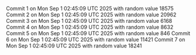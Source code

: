 Commit 1 on Mon Sep  1 02:45:09 UTC 2025 with random value 18575
Commit 2 on Mon Sep  1 02:45:09 UTC 2025 with random value 20962
Commit 3 on Mon Sep  1 02:45:09 UTC 2025 with random value 6168
Commit 4 on Mon Sep  1 02:45:09 UTC 2025 with random value 8632
Commit 5 on Mon Sep  1 02:45:09 UTC 2025 with random value 846
Commit 6 on Mon Sep  1 02:45:09 UTC 2025 with random value 11421
Commit 7 on Mon Sep  1 02:45:09 UTC 2025 with random value 18241
